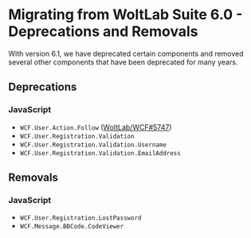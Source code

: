 # Migrating from WoltLab Suite 6.0 - Deprecations and Removals

With version 6.1, we have deprecated certain components and removed several other components that have been deprecated for many years.

## Deprecations

### JavaScript

- `WCF.User.Action.Follow` ([WoltLab/WCF#5747](https://github.com/WoltLab/WCF/pull/5747))
- `WCF.User.Registration.Validation`
- `WCF.User.Registration.Validation.Username`
- `WCF.User.Registration.Validation.EmailAddress`

## Removals

### JavaScript

- `WCF.User.Registration.LostPassword`
- `WCF.Message.BBCode.CodeViewer`
